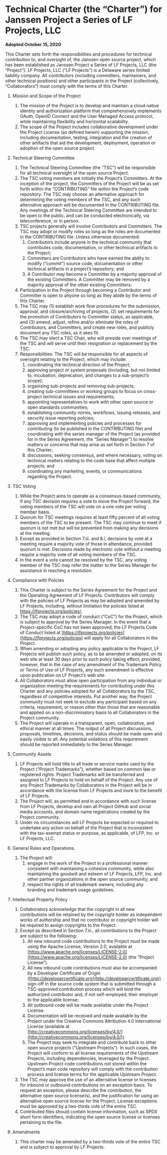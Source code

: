 # Technical Charter (the “Charter”) for Janssen Project a Series of LF Projects, LLC 

**Adopted October 15, 2020**

This Charter sets forth the responsibilities and procedures for technical contribution to, and oversight of, the Janssen open source project, which has been established as Janssen Project a Series of LF Projects, LLC (the “Project”).  LF Projects, LLC (“LF Projects”) is a Delaware series limited liability company. All contributors (including committers, maintainers, and other technical positions) and other participants in the Project (collectively, “Collaborators”) must comply with the terms of this Charter.

1. Mission and Scope of the Project
    1. The mission of the Project is to develop and maintain a cloud native identity and authorization platform that comprehensively implements OAuth, OpenID Connect and the User Managed Access protocol, while maintaining flexibility and horizontal scalability.
    2. The scope of the Project includes collaborative development under the Project License (as defined herein) supporting the mission, including documentation, testing, integration and the creation of other artifacts that aid the development, deployment, operation or adoption of the open source project.

2. Technical Steering Committee
    1. The Technical Steering Committee (the “TSC”) will be responsible for all technical oversight of the open source Project.
    1. The TSC voting members are initially the Project’s Committers. At the inception of the project, the Committers of the Project will be as set forth within the “CONTRIBUTING” file within the Project’s code repository. The TSC may choose an alternative approach for determining the voting members of the TSC, and any such alternative approach will be documented in the CONTRIBUTING file.  Any meetings of the Technical Steering Committee are intended to be open to the public, and can be conducted electronically, via teleconference, or in person.
    1. TSC projects generally will involve Contributors and Committers. The TSC may adopt or modify roles so long as the roles are documented in the CONTRIBUTING file. Unless otherwise documented:
        1. Contributors include anyone in the technical community that contributes code, documentation, or other technical artifacts to the Project;
        1. Committers are Contributors who have earned the ability to modify (“commit”) source code, documentation or other technical artifacts in a project’s repository; and
        1. A Contributor may become a Committer by a majority approval of the existing Committers. A Committer may be removed by a majority approval of the other existing Committers.
    1. Participation in the Project through becoming a Contributor and Committer is open to anyone so long as they abide by the terms of this Charter.
    1. The TSC may (1) establish work flow procedures for the submission, approval, and closure/archiving of projects, (2) set requirements for the promotion of Contributors to Committer status, as applicable, and (3) amend, adjust, refine and/or eliminate the roles of Contributors, and Committers, and create new roles, and publicly document any TSC roles, as it sees fit.
    1. The TSC may elect a TSC Chair, who will preside over meetings of the TSC and will serve until their resignation or replacement by the TSC.
    1. Responsibilities: The TSC will be responsible for all aspects of oversight relating to the Project, which may include:
        1. coordinating the technical direction of the Project;
        1. approving project or system proposals (including, but not limited to, incubation, deprecation, and changes to a sub-project’s scope);
        1. organizing sub-projects and removing sub-projects;
        1. creating sub-committees or working groups to focus on cross-project technical issues and requirements;
        1. appointing representatives to work with other open source or open standards communities;
        1. establishing community norms, workflows, issuing releases, and security issue reporting policies;
        1. approving and implementing policies and processes for contributing (to be published in the CONTRIBUTING file) and coordinating with the series manager of the Project (as provided for in the Series Agreement, the “Series Manager”) to resolve matters or concerns that may arise as set forth in Section 7 of this Charter;
        1. discussions, seeking consensus, and where necessary, voting on technical matters relating to the code base that affect multiple projects; and
        1. coordinating any marketing, events, or communications regarding the Project.
        
3. TSC Voting
    1. While the Project aims to operate as a consensus-based community, if any TSC decision requires a vote to move the Project forward, the voting members of the TSC will vote on a one vote per voting member basis.
    1. Quorum for TSC meetings requires at least fifty percent of all voting members of the TSC to be present. The TSC may continue to meet if quorum is not met but will be prevented from making any decisions at the meeting.
    1. Except as provided in Section 7.iii. and 8.i, decisions by vote at a meeting require a majority vote of those in attendance, provided quorum is met. Decisions made by electronic vote without a meeting require a majority vote of all voting members of the TSC.
    1. In the event a vote cannot be resolved by the TSC, any voting member of the TSC may refer the matter to the Series Manager for assistance in reaching a resolution.
    
4. Compliance with Policies
    1. This Charter is subject to the Series Agreement for the Project and the Operating Agreement of LF Projects. Contributors will comply with the policies of LF Projects as may be adopted and amended by LF Projects, including, without limitation the policies listed at https://lfprojects.org/policies/.  
    1. The TSC may adopt a code of conduct (“CoC”) for the Project, which is subject to approval by the Series Manager.  In the event that a Project-specific CoC has not been approved, the LF Projects Code of Conduct listed at [https://lfprojects.org/policies](https://lfprojects.org/policies) will apply for all Collaborators in the Project.
    1. When amending or adopting any policy applicable to the Project, LF Projects will publish such policy, as to be amended or adopted, on its web site at least 30 days prior to such policy taking effect; provided, however, that in the case of any amendment of the Trademark Policy or Terms of Use of LF Projects, any such amendment is effective upon publication on LF Project’s web site.
    1. All Collaborators must allow open participation from any individual or organization meeting the requirements for contributing under this Charter and any policies adopted for all Collaborators by the TSC, regardless of competitive interests. Put another way, the Project community must not seek to exclude any participant based on any criteria, requirement, or reason other than those that are reasonable and applied on a non-discriminatory basis to all Collaborators in the Project community.
    1. The Project will operate in a transparent, open, collaborative, and ethical manner at all times. The output of all Project discussions, proposals, timelines, decisions, and status should be made open and easily visible to all. Any potential violations of this requirement should be reported immediately to the Series Manager.
    
5. Community Assets
    1. LF Projects will hold title to all trade or service marks used by the Project (“Project Trademarks”), whether based on common law or registered rights.  Project Trademarks will be transferred and assigned to LF Projects to hold on behalf of the Project. Any use of any Project Trademarks by Collaborators in the Project will be in accordance with the license from LF Projects and inure to the benefit of LF Projects.  
    1. The Project will, as permitted and in accordance with such license from LF Projects, develop and own all Project GitHub and social media accounts, and domain name registrations created by the Project community.
    1. Under no circumstances will LF Projects be expected or required to undertake any action on behalf of the Project that is inconsistent with the tax-exempt status or purpose, as applicable, of LFP, Inc. or LF Projects, LLC.
    
6. General Rules and Operations.
    1. The Project will:
        1. engage in the work of the Project in a professional manner consistent with maintaining a cohesive community, while also maintaining the goodwill and esteem of LF Projects, LFP, Inc. and other partner organizations in the open source community; and
        1. respect the rights of all trademark owners, including any branding and trademark usage guidelines.
        
7. Intellectual Property Policy
    1. Collaborators acknowledge that the copyright in all new contributions will be retained by the copyright holder as independent works of authorship and that no contributor or copyright holder will be required to assign copyrights to the Project.
    1. Except as described in Section 7.iii., all contributions to the Project are subject to the following:
        1. All new inbound code contributions to the Project must be made using the Apache License, Version 2.0, available at [https://www.apache.org/licenses/LICENSE-2.0](https://www.apache.org/licenses/LICENSE-2.0) (the “Project License”).
        1. All new inbound code contributions must also be accompanied by a Developer Certificate of Origin ([http://developercertificate.org](http://developercertificate.org)) sign-off in the source code system that is submitted through a TSC-approved contribution process which will bind the authorized contributor and, if not self-employed, their employer to the applicable license;
        1. All outbound code will be made available under the Project License.
        1. Documentation will be received and made available by the Project under the Creative Commons Attribution 4.0 International License (available at [http://creativecommons.org/licenses/by/4.0/](http://creativecommons.org/licenses/by/4.0/)).
        1. The Project may seek to integrate and contribute back to other open source projects (“Upstream Projects”). In such cases, the Project will conform to all license requirements of the Upstream Projects, including dependencies, leveraged by the Project.  Upstream Project code contributions not stored within the Project’s main code repository will comply with the contribution process and license terms for the applicable Upstream Project.
    1. The TSC may approve the use of an alternative license or licenses for inbound or outbound contributions on an exception basis. To request an exception, please describe the contribution, the alternative open source license(s), and the justification for using an alternative open source license for the Project. License exceptions must be approved by a two-thirds vote of the entire TSC.
    1. Contributed files should contain license information, such as SPDX short form identifiers, indicating the open source license or licenses pertaining to the file.
    
8. Amendments
    1. This charter may be amended by a two-thirds vote of the entire TSC and is subject to approval by LF Projects.
